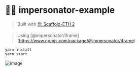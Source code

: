 # 🕵️‍♂️ impersonator-example 

> Built with  [🏗 Scaffold-ETH 2](https://scaffoldeth.io/)

> Using [@impersonator/iframe] (https://www.npmjs.com/package/@impersonator/iframe)

```
yarn install
yarn start
```


![image](https://github.com/austintgriffith/impersonator-example/assets/2653167/1f449280-0e69-498f-a63a-6ab17575a0d0)

